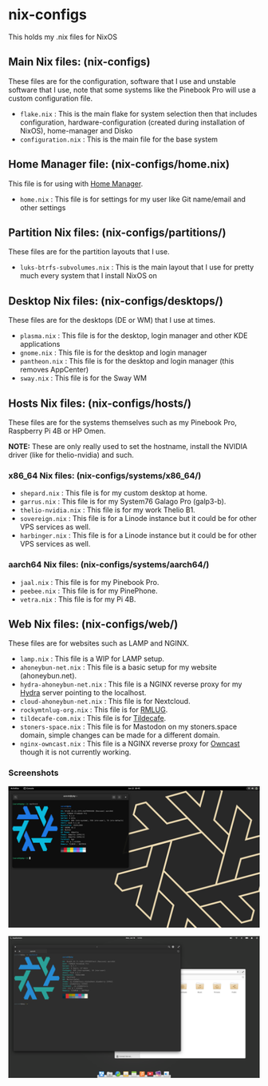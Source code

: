 # nix-configs

This holds my .nix files for NixOS

## Main Nix files: (nix-configs)

These files are for the configuration, software that I use and unstable software that I use, note that some systems like the Pinebook Pro will use a custom configuration file.

- `flake.nix` : This is the main flake for system selection then that includes configuration, hardware-configuration (created during installation of NixOS), home-manager and Disko
- `configuration.nix` : This is the main file for the base system

## Home Manager file: (nix-configs/home.nix)

This file is for using with [Home Manager](https://nix-community.github.io/home-manager/index.html#sec-install-standalone).

- `home.nix` : This file is for settings for my user like Git name/email and other settings

## Partition Nix files: (nix-configs/partitions/)

These files are for the partition layouts that I use.

- `luks-btrfs-subvolumes.nix` : This is the main layout that I use for pretty much every system that I install NixOS on

## Desktop Nix files: (nix-configs/desktops/)

These files are for the desktops (DE or WM) that I use at times.

- `plasma.nix` : This file is for the desktop, login manager and other KDE applications
- `gnome.nix` : This file is for the desktop and login manager
- `pantheon.nix` : This file is for the desktop and login manager (this removes AppCenter)
- `sway.nix` : This file is for the Sway WM

## Hosts Nix files: (nix-configs/hosts/)

These files are for the systems themselves such as my Pinebook Pro, Raspberry Pi 4B or HP Omen.

**NOTE:** These are only really used to set the hostname, install the NVIDIA driver (like for thelio-nvidia) and such.

### x86_64 Nix files: (nix-configs/systems/x86_64/)

- `shepard.nix` : This file is for my custom desktop at home.
- `garrus.nix` : This file is for my System76 Galago Pro (galp3-b).
- `thelio-nvidia.nix` : This file is for my work Thelio B1.
- `sovereign.nix` : This file is for a Linode instance but it could be for other VPS services as well.
- `harbinger.nix` : This file is for a Linode instance but it could be for other VPS services as well.

### aarch64 Nix files: (nix-configs/systems/aarch64/)

- `jaal.nix` : This file is for my Pinebook Pro.
- `peebee.nix` : This file is for my PinePhone.
- `vetra.nix` : This file is for my Pi 4B.

## Web Nix files: (nix-configs/web/)

These files are for websites such as LAMP and NGINX.

- `lamp.nix` : This file is a WIP for LAMP setup. 
- `ahoneybun-net.nix` : This file is a basic setup for my website (ahoneybun.net).
- `hydra-ahoneybun-net.nix` : This file is a NGINX reverse proxy for my [Hydra](https://github.com/NixOS/hydra) server pointing to the localhost.
- `cloud-ahoneybun-net.nix` : This file is for Nextcloud.
- `rockymtnlug-org.nix` : This file is for [RMLUG](https://rockymountainlinuxfest.org).
- `tildecafe-com.nix` : This file is for [Tildecafe](https://tildecafe.com).
- `stoners-space.nix` : This file is for Mastodon on my stoners.space domain, simple changes can be made for a different domain.
- `nginx-owncast.nix` : This file is a NGINX reverse proxy for [Owncast](https://owncast.online) though it is not currently working.

### Screenshots

![GNOME Installation](Screenshots/nixos-gnome.png)

![Pantheon Installation](Screenshots/nixos-pantheon.png)
